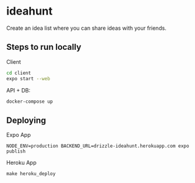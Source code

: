 # ideahunt

Create an idea list where you can share ideas with your friends.

## Steps to run locally

Client

```bash
cd client
expo start --web
```

API + DB:

```bash
docker-compose up
```

## Deploying

Expo App

`NODE_ENV=production BACKEND_URL=drizzle-ideahunt.herokuapp.com expo publish`

Heroku App

`make heroku_deploy`

